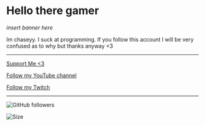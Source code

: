 # Hello there gamer

*insert banner here*

Im chaseyy. I suck at programming.
If you follow this account I will be very confused as to why but thanks anyway <3

---

[Support Me <3](https://ko-fi.com/Chaseyy)

[Follow my YouTube channel](https://youtube.com/Chaseyy)

[Follow my Twitch](https://twitch.tv/chaseyy2)

---

![GitHub followers](https://img.shields.io/github/followers/ChaseTehChicken?label=Follow&style=social)

![Size](https://img.shields.io/github/repo-size/ChaseTehChicken/ChaseTehChicken)
